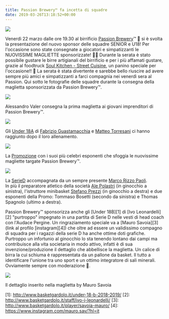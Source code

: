 ```yaml
---
title: Passion Brewery™ fa incetta di squadre
date: 2019-03-26T13:18:52+00:00
---
```

![](http://www.basketgardolo.it/wp-content/uploads/2019/03/Passion-whitelight-blue-v2-1.png)

Venerdì 22 marzo dalle ore 19.30 al birrificio [Passion Brewery](https://www.facebook.com/passionbrewery/)™ 🍻 si è svolta la presentazione del nuovo sponsor delle squadre SENIOR e U18! Per l'occasione sono state consegnate a giocatori e simpatizzanti le NUOVISSIME MAGLIETTE sponsorizzate! 💛💙 Durante la serata è stato possibile gustare le birre artigianali del birrificio e per i più affamati gustare, grazie al foodtruck [Soul Kitchen - Street Cuisine](https://www.facebook.com/soulkitchenstreet/), un panino speciale per l'occasione!! 🍔 La serata è stata divertente e sarebbe bello riuscire ad avere sempre più amici e simpatizzanti a farci compagnia nei venerdì sera al Passion. Qui sotto le fotografie delle squadre durante la consegna della maglietta sponsorizzata da Passion Brewery™.

![](https://i1.wp.com/www.basketgardolo.it/wp-content/uploads/2019/03/DSC_0006.jpg?fit=640%2C424)

Alessandro Valer consegna la prima maglietta ai giovani imprenditori di Passion Brewery™.

![](https://i1.wp.com/www.basketgardolo.it/wp-content/uploads/2019/03/DSC_0879.jpg?fit=640%2C451)

Gli [Under 18A](http://www.basketgardolo.it/under-18-2018-2019/) di [Fabrizio Guastamacchia](http://www.basketgardolo.it/staff/guastamacchia-fabrizio/) e [Matteo Torresani](http://www.basketgardolo.it/staff/torresani-matteo/) ci hanno raggiunto dopo il loro allenamento.

![](https://i0.wp.com/www.basketgardolo.it/wp-content/uploads/2019/03/DSC_0890.jpg?fit=640%2C449)

La [Promozione](http://www.basketgardolo.it/promozione-2018-2019/) con i suoi più celebri esponenti che sfoggia le nuovissime magliette targate Passion Brewery™.

![](https://i1.wp.com/www.basketgardolo.it/wp-content/uploads/2019/03/DSC_0896.jpg?fit=640%2C509)

La [SerieD](http://www.basketgardolo.it/serie-d-2018-2019/) accompagnata da un sempre presente [Marco Rizzo Paoli](http://www.basketgardolo.it/staff/marco-paoli/).  
In più il preparatore atletico della società [Ale Polastri](http://www.basketgardolo.it/staff/polastri-alessandro/) (in ginocchio a sinistra), l'istruttore minibasket [Stefano Prezzi](http://www.basketgardolo.it/staff/stefano-prezzi/) (in ginocchio a destra) e due esponenti della Promo: Tommaso Bosetti (secondo da sinistra) e Thomas Spagnolo (ultimo a destra).

Passion Brewery™ sponsorizza anche gli \[Under 18B\]\[1\] di \[Ivo Leonardelli\]\[2\] "purtroppo" impegnato in una partita di Serie D nelle vesti di head coach con l'Audace Pergine. Un ringraziamento speciale va a \[Mauro Savoia\]\[3\] (link al profilo \[instagram\]\[4\]) che oltre ad essere un validissimo compagno di squadra per i ragazzi della serie D ha anche ottime doti grafiche. Purtroppo un infortunio al ginocchio lo sta tenendo lontano dai campi ma contribuisce alla vita societaria in modo attivo, infatti è di sua invenzione/produzione il dettaglio che abbellisce la maglietta. Un calice di birra la cui schiuma è rappresentata da un pallone da basket. Il tutto a identificare l'unione tra uno sport e un ottimo integratore di sali minerali. Ovviamente sempre con moderazione 🤣.

![](http://www.basketgardolo.it/wp-content/uploads/2019/03/grafica_BC_Passion_blu-nuovo-1.png)

Il dettaglio inserito nella maglietta by Mauro Savoia

\[1\]: http://www.basketgardolo.it/under-18-b-2018-2019/ \[2\]: http://www.basketgardolo.it/staff/ivo-j-leonardelli/ \[3\]: http://www.basketgardolo.it/player/savoia-mauro/ \[4\]: https://www.instagram.com/mauro.sav/?hl=it